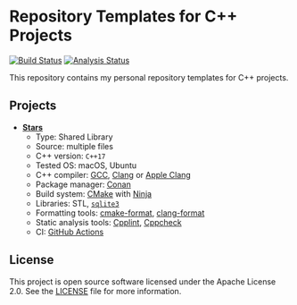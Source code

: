 # Repository Templates for C++ Projects

[![Build Status][build badge]][build link]
[![Analysis Status][analysis badge]][analysis link]

This repository contains my personal repository templates for C++ projects.

## Projects

- [**Stars**](./stars)
  - Type: Shared Library
  - Source: multiple files
  - C++ version: `C++17`
  - Tested OS: macOS, Ubuntu
  - C++ compiler: [GCC][gcc], [Clang][clang] or [Apple Clang][apple clang]
  - Package manager: [Conan][conan]
  - Build system: [CMake][cmake] with [Ninja][ninja]
  - Libraries: STL, [`sqlite3`][sqlite]
  - Formatting tools: [cmake-format][cmake-format], [clang-format][clang-format]
  - Static analysis tools: [Cpplint][cpplint], [Cppcheck][cppcheck]
  - CI: [GitHub Actions][actions]
  

## License

This project is open source software licensed under the Apache License 2.0.
See the [LICENSE][license] file for more information.

[build link]: https://github.com/sergeyklay/cpp-project-templates/actions?query=workflow%3Abuild
[build badge]: https://github.com/sergeyklay/cpp-project-templates/workflows/build/badge.svg
[analysis link]: https://github.com/sergeyklay/cpp-project-templates/actions?query=workflow%3Aanalysis
[analysis badge]: https://github.com/sergeyklay/cpp-project-templates/workflows/analysis/badge.svg
[gcc]: https://gcc.gnu.org/
[clang]: https://clang.llvm.org/
[apple clang]: https://apps.apple.com/us/app/xcode/id497799835
[conan]: https://conan.io/
[cmake]: https://cmake.org/
[ninja]: https://ninja-build.org/
[sqlite]: https://www.sqlite.org/index.html
[actions]: https://github.com/features/actions
[cpplint]: https://github.com/cpplint/cpplint
[cppcheck]: https://github.com/danmar/cppcheck
[cmake-format]: https://github.com/cheshirekow/cmake_format
[clang-format]: https://clang.llvm.org/docs/ClangFormat.html
[license]: https://github.com/sergeyklay/cpp-project-templates/blob/master/LICENSE
